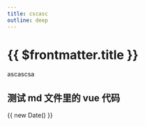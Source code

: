```yaml
---
title: cscasc
outline: deep
---
```

<script setup>
import ShowTime from '../../../components/ShowTime.vue'
</script>
# {{ $frontmatter.title }}
ascascsa
## 测试 md 文件里的 vue 代码
{{ new Date() }}
<ShowTime/>

